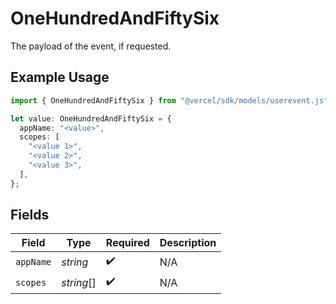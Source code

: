 # OneHundredAndFiftySix

The payload of the event, if requested.

## Example Usage

```typescript
import { OneHundredAndFiftySix } from "@vercel/sdk/models/userevent.js";

let value: OneHundredAndFiftySix = {
  appName: "<value>",
  scopes: [
    "<value 1>",
    "<value 2>",
    "<value 3>",
  ],
};
```

## Fields

| Field              | Type               | Required           | Description        |
| ------------------ | ------------------ | ------------------ | ------------------ |
| `appName`          | *string*           | :heavy_check_mark: | N/A                |
| `scopes`           | *string*[]         | :heavy_check_mark: | N/A                |